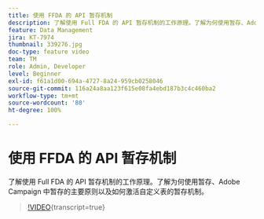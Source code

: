 ```yaml
---
title: 使用 FFDA 的 API 暂存机制
description: 了解使用 Full FDA 的 API 暂存机制的工作原理。了解为何使用暂存、Adobe Campaign 中暂存的主要原则以及如何激活自定义表的暂存机制。
feature: Data Management
jira: KT-7974
thumbnail: 339276.jpg
doc-type: feature video
team: TM
role: Admin, Developer
level: Beginner
exl-id: f61a1d00-694a-4727-8a24-959cb0258046
source-git-commit: 116a24a8aa123f615e08fa4ebd187b3c4c460ba2
workflow-type: tm+mt
source-wordcount: '80'
ht-degree: 100%

---
```


# 使用 FFDA 的 API 暂存机制

了解使用 Full FDA 的 API 暂存机制的工作原理。了解为何使用暂存、Adobe Campaign 中暂存的主要原则以及如何激活自定义表的暂存机制。

>[!VIDEO](https://video.tv.adobe.com/v/339276?quality=12&learn=on){transcript=true}
